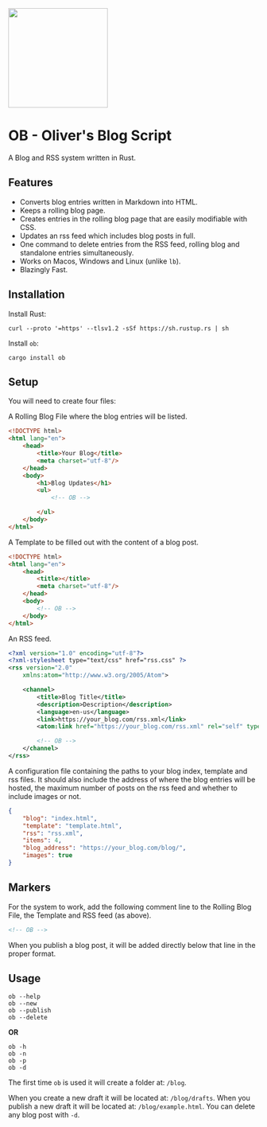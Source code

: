 <br/><br/>
<img src="https://image.flaticon.com/icons/png/512/4229/4229823.png" height="200" width="200"/>
<br/>

# OB - Oliver's Blog Script
A Blog and RSS system written in Rust.

## Features

- Converts blog entries written in Markdown into HTML.
- Keeps a rolling blog page.
- Creates entries in the rolling blog page that are easily modifiable with CSS.
- Updates an rss feed which includes blog posts in full.
- One command to delete entries from the RSS feed, rolling blog and standalone entries simultaneously.
- Works on Macos, Windows and Linux (unlike `lb`).
- Blazingly Fast.

## Installation

Install Rust:
```shell
curl --proto '=https' --tlsv1.2 -sSf https://sh.rustup.rs | sh
```

Install `ob`:
```shell
cargo install ob
```

## Setup

You will need to create four files:

A Rolling Blog File where the blog entries will be listed.

```html
<!DOCTYPE html>
<html lang="en">
	<head>
		<title>Your Blog</title>
		<meta charset="utf-8"/>
	</head>
	<body>
        <h1>Blog Updates</h1>
        <ul>
            <!-- OB -->

        </ul>
	</body>
</html>
```

A Template to be filled out with the content of a blog post.

```html
<!DOCTYPE html>
<html lang="en">
	<head>
		<title></title>
		<meta charset="utf-8"/>
	</head>
	<body>
        <!-- OB -->
	</body>
</html>
```

An RSS feed.

```xml
<?xml version="1.0" encoding="utf-8"?>
<?xml-stylesheet type="text/css" href="rss.css" ?>
<rss version="2.0"
    xmlns:atom="http://www.w3.org/2005/Atom">

    <channel>
        <title>Blog Title</title>
        <description>Description</description>
        <language>en-us</language>
        <link>https://your_blog.com/rss.xml</link>
        <atom:link href="https://your_blog.com/rss.xml" rel="self" type="application/rss+xml" />

        <!-- OB -->
    </channel>
</rss>
```

A configuration file containing the paths to your blog index, template and rss files.
It should also include the address of where the blog entries will be hosted, the maximum number 
of posts on the rss feed and whether to include images or not.

```json
{
    "blog": "index.html",
    "template": "template.html",
    "rss": "rss.xml",
    "items": 4,
    "blog_address": "https://your_blog.com/blog/",
    "images": true
}
```

## Markers

For the system to work, add the following comment line to the Rolling Blog File, the Template and RSS feed (as above).

```html
<!-- OB -->
```

When you publish a blog post, it will be added directly below that line in the proper format.

## Usage

```shell
ob --help
ob --new
ob --publish
ob --delete
```

**OR**

```shell
ob -h
ob -n
ob -p
ob -d
```

The first time `ob` is used it will create a folder at: `/blog`.

When you create a new draft it will be located at: `/blog/drafts`.
When you publish a new draft it will be located at: `/blog/example.html`.
You can delete any blog post with `-d`.